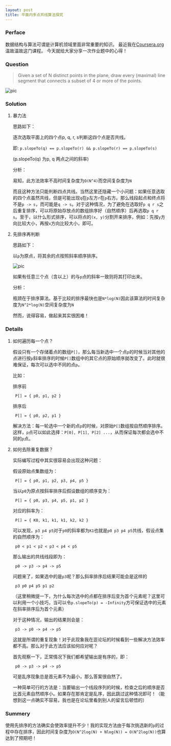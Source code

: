 ```yaml
---
layout: post
title: 平面内多点共线算法探究
---
```

### Perface

数据结构与算法可谓是计算机领域里面非常重要的知识。
最近我在[Coursera.org](http://www.coursera.org)温故温故这门课程。
今天就给大家分享一次作业题中的心得！

### Question

> Given a set of N distinct points in the plane, draw every (maximal) line segment that connects a subset of 4 or more of the points.
	
![pic](http://coursera.cs.princeton.edu/algs4/assignments/lines2.png)

### Solution

1. 暴力法

	思路如下：

    逐次选取平面上的四个点p, q, r, s判断这四个点是否共线。

    即:
   `p.slopeTo(q) == p.slopeTo(r) && p.slopeTo(r) == p.slopeTo(s)`

    (p.slopeTo(q) 为p, q 两点之间的斜率)

    分析：

    易知，此方法效率不高时间复杂度为`O(N^4)`而空间复杂度为`N`

    而且这种方法只能判断四点共线。当然这里还隐藏一个小问题：如果任意选取的四个点虽然共线，但是可能出现`q`在`p`左方`r`在`p`右方。那么线段起点和终点将不是`p -> s`，而可能是`q -> s`。对于这种情况，为了避免在选取好`p q r s`之后重复排序，可以将原始存放点的数组排序好（自然顺序）后再选取`p q r s`。至于，以什么形式排序，可以将点的`(x, y)`分割开来排序，例如：先按`y`方向比较大小，再按`x`方向比较大小，即可。

2. 先排序再判断
    
    思路如下：

    以`p`为原点，将其余的点按照斜率顺序排序。

    ![pic](http://coursera.cs.princeton.edu/algs4/assignments/lines1.png)

    如果有任意三个点（含以上）的与`p`点的斜率一致则将其打印出来。

    分析：

    瓶颈在于排序算法。基于比较的排序最快也是`N*log(N)`因此该算法的时间复杂度为`N^2*log(N)`空间复杂度为`N`

    然而，说得容易，做起来其实很困难！

### Details

1. 如何遍历每一个点？

    假设只有一个存储着点的数组`P[]`，那么每当新选中一个点`p`的时候当对其他的点进行按`p`斜率排序的时候`P[]`数组中的其它点的原始顺序就改变了。此时就很难保证，每次可以选中不同的点`p`。

    比如：

    排序前 

        P[] = { p0, p1, p2 }

    排序后 

        P[] = { p0, p2, p1 }

    解决方法：每一轮选中一个新的点`p`的时候，对原始`P[]`数组按自然顺序排序。这样，`p`点可以如此选择：`P[0], P[1], P[2] ...`，从而保证每次都会选中不同的`p`点。

2. 如何去除重复数据？
    
    实际编写过程中其实很容易会出现这种问题：

    假设原始点集数组为： 

        P[] = { p0, p1, p2, p3, p4, p5 }

    当以`p0`为原点按斜率排序后假设数组的顺序变为：

        P[] = { p0, p3, p4, p5, p1, p2 }

    对应的斜率为：

        P[] = { K0, k1, k1, k1, k2, k2 }

    可以发现，`p3 p4 p5`对于`p0`的斜率都为`K1`也就是`p0 p3 p4 p5`共线，假设点集的自然顺序为：

        p0 < p1 < p2 < p3 < p4 < p5

    那么输出的共线线段即为：

        p0 -> p3 -> p4 -> p5
    
    问题来了，如果选中的是`p3`呢？那么斜率排序后结果可能会是这样的

        p3 p0 p4 p5 p1 p2

    （这里稍微提一下，为什么每次选中的点都在排序后变为首个元素呢？这里可以利用一个小技巧，当可以令`p.slopeTo(p) = -Infinity`方可保证选中的元素在斜率排序后为首个元素）

    对于这种情况，输出的结果则会是：

        p3 -> p0 -> p4 -> p5

    这就是所谓的重复现象！对于此现象我在逛论坛的时候看到一些解决方法效率都不高。那么对于此方法应该如何应对呢？

    首先观察一下，正常情况下我们都希望输出是有序的，即：

        p0 -> p3 -> p4 -> p5

    可是乱序现象总是首元素不为最小，那么答案很自然了。

    一种简单可行的方法是：当要输出一个线段序列的时候，检查之后的顺序是否比首元素自然顺序小。如果存在那肯定是乱序，因此跳过这种情况即可！（能想到这一点确实不容易，我也是在论坛里看到别人的留言后顿悟的）

### Summery
    
使用先排序的方法确实会使效率提升不少！我的实现方法由于每次挑选新的`p`的过程中存在排序，因此时间复杂度为`O(N^2log(N) + Nlog(N)) = O(N^2log(N))`也算达到了预期吧！




